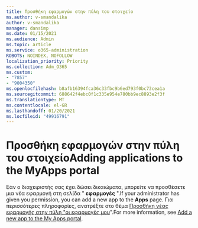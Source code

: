 ```yaml
---
title: Προσθήκη εφαρμογών στην πύλη του στοιχείο
ms.author: v-smandalika
author: v-smandalika
manager: dansimp
ms.date: 01/15/2021
ms.audience: Admin
ms.topic: article
ms.service: o365-administration
ROBOTS: NOINDEX, NOFOLLOW
localization_priority: Priority
ms.collection: Adm_O365
ms.custom:
- "7857"
- "9004350"
ms.openlocfilehash: b8afb16394fca36c33fbc9b6ed793f0bc73cea1a
ms.sourcegitcommit: 688642f4ebc0f1c335e954e780bb9ec8893e2f3f
ms.translationtype: MT
ms.contentlocale: el-GR
ms.lasthandoff: 01/20/2021
ms.locfileid: "49916791"
---
```

# <a name="adding-applications-to-the-myapps-portal"></a><span data-ttu-id="4ce86-102">Προσθήκη εφαρμογών στην πύλη του στοιχείο</span><span class="sxs-lookup"><span data-stu-id="4ce86-102">Adding applications to the MyApps portal</span></span>

<span data-ttu-id="4ce86-103">Εάν ο διαχειριστής σας έχει δώσει δικαιώματα, μπορείτε να προσθέσετε μια νέα εφαρμογή στη σελίδα " **εφαρμογές** ".</span><span class="sxs-lookup"><span data-stu-id="4ce86-103">If your administrator has given you permission, you can add a new app to the **Apps** page.</span></span> <span data-ttu-id="4ce86-104">Για περισσότερες πληροφορίες, ανατρέξτε στο θέμα [Προσθήκη νέας εφαρμογής στην πύλη "οι εφαρμογές μου](https://docs.microsoft.com/azure/active-directory/user-help/my-apps-portal-end-user-access#add-a-new-app-to-the-my-apps-portal)".</span><span class="sxs-lookup"><span data-stu-id="4ce86-104">For more information, see [Add a new app to the My Apps portal](https://docs.microsoft.com/azure/active-directory/user-help/my-apps-portal-end-user-access#add-a-new-app-to-the-my-apps-portal).</span></span>